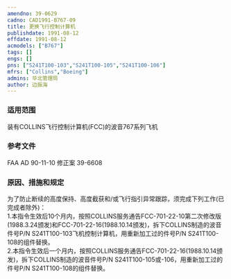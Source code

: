 ```yaml
---
amendno: 39-0629  
cadno: CAD1991-B767-09  
title: 更换飞行控制计算机  
publishdate: 1991-08-12  
effdate: 1991-08-12  
acmodels: ["B767"]  
tags: []  
engs: []  
pns: ["S241T100-103","S241T100-105","S241T100-106"]  
mfrs: ["Collins","Boeing"]  
admins: 华北管理局  
author: 边振海  
---
```

  
### 适用范围  
装有COLLINS飞行控制计算机(FCC)的波音767系列飞机  
  
<!--more-->  
### 参考文件  
  FAA AD 90-11-10  修正案 39-6608  
  
### 原因、措施和规定  

  为了防止断续的高度保持、高度截获和/或飞行指引异常跟踪，须完成下列工作(已完成者除外)：  
  1.本指令生效后10个月内，按照COLLINS服务通告FCC-701-22-10第二次修改版(1988.3.24颁发)和FCC-701-22-16(1988.10.14颁发)，拆下COLLINS制造的波音件号P/N S241T100-103飞机控制计算机，用重新加工过的件号P/N S241T100-108的组件替换。  
  2.本指令生效后一个月内，按照COLLINS服务通告FCC-701-22-16(1988.10.14颁发)，拆下COLLINS制造的波音件号P/N S241T100-105或-106，用重新加工过的件号P/N S241T100-108的组件替换。  
  
